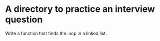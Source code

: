 #  A directory to practice an interview question

Write a function that finds the loop in a linked list.
